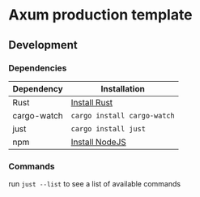 # Axum production template

## Development

### Dependencies

| Dependency  | Installation                                                             |
| ----------- | ------------------------------------------------------------------------ |
| Rust        | [Install Rust](https://doc.rust-lang.org/book/ch01-01-installation.html) |
| cargo-watch | `cargo install cargo-watch`                                              |
| just        | `cargo install just`                                                     |
| npm         | [Install NodeJS](https://nodejs.org/en/download)                         |

### Commands

run `just --list` to see a list of available commands

